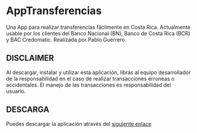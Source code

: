 # AppTransferencias

Una App para realizar transferencias fácilmente en Costa Rica. Actualmente usable por los clientes del Banco Nacional (BN), Banco de Costa Rica (BCR) y BAC Credomatic. Realizada por Pablo Guerrero.

## DISCLAIMER

Al descargar, instalar y utilizar está aplicación, libras al equipo desarrollador de la responsabilidad en el caso de realizar transacciones érroneas o accidentales. El manejo de las transacciones es responsabilidad del usuario.

## DESCARGA

Puedes descargar la aplicación através del [siguiente enlace]([https://github.com/user/repo/blob/branch/other_file.md](https://github.com/pabloguerrero16/App-Transferencias/raw/flutterflow/EasyTransfer.apk)https://github.com/pabloguerrero16/App-Transferencias/raw/flutterflow/EasyTransfer.apk)
